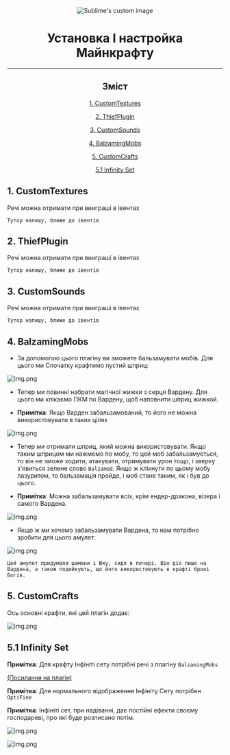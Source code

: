 
<p align="center">
  <img src="https://i.imgur.com/kQLC7c4.png?raw=true" alt="Sublime's custom image"/>
</p>

<h1 align="center">Установка І настройка Майнкрафту</h1>

___

<span align="center">

## Зміст

[1. CustomTextures](#a1)

[2. ThiefPlugin](#a2)

[3. CustomSounds](#a3)

[4. BalzamingMobs](#a4)

[5. CustomCrafts](#a5)

[5.1 Infinity Set](#a6)



</span>




<a name="a1"></a>
## 1. CustomTextures
Речі можна отримати при вииграші в івентах

`Тутор напишу, ближе до івентів`





<a name="a2"></a>
## 2. ThiefPlugin
Речі можна отримати при вииграші в івентах

`Тутор напишу, ближе до івентів`




<a name="a3"></a>
## 3. CustomSounds
Речі можна отримати при вииграші в івентах

`Тутор напишу, ближе до івентів`




<a name="a4"></a>
## 4. BalzamingMobs

 - За допомогою цього плагіну ви зможете бальзамувати мобів. 
  Для цього ми Спочатку крафтимо пустий шприц:


<p align="center">

![img.png](images/balzam_empty_bottle.png)

</p>


 - Тепер ми повинні набрати магічної жижки з серця Вардену. Для цього ми
  клікаємо ПКМ по Вардену, щоб наповнити шприц жижкой.


 - **Примітка**: Якщо Варден забальзамований, то його не можна використовувати в таких цілях


<p align="center">

![img.png](images/balzam_ward.png)

</p>


 - Тепер ми отримали шприц, який можна використовувати. Якщо таким шприцом ми нажмемо по мобу, то цей моб
забальзамується, то він не зможе ходити, атакувати, отримувати урон тощо, і зверху з'явиться зелене слово `Balzamed`.
Якщо ж клікнути по цьому мобу лазуритом, то бальзамація пройде, і моб стане таким, як і був до цього.


- **Примітка**: Можна забальзамувати всіх, крім ендер-дракона, візера і самого Вардена.


<p align="center">

![img.png](images/balzam_pig.png)

</p>


<a name="a10"></a>

 - Якщо ж ми хочемо забальзамувати Вардена, то нам потрібно зробити для цього амулет:

<p align="center">

![img.png](images/balzam_amulet.png)

</p>

`Цей амулет придумали шамани і Юку, сидя в печері. Він діє лише на Вардена, а також подейкують, що його
використовують в крафті броні Богів.`


<a name="a5"></a>
## 5. CustomCrafts

Ось основні крафти, які цей плагін додає:

<p align="center">

![img.png](images/Custom_allCrafts.png)

</p>

## 5.1 Infinity Set

**Примітка**: Для крафту Інфініті сету потрібні речі з плагіну `BalzamingMobs` 

[(Посилання на плагін)](#a10)

**Примітка**: Для нормального відображення Інфініту Сету потрібен `OptiFine`

**Примітка**: Інфініті сет, при надіванні, дає постійні ефекти своєму господареві, про які буде розписано потім.

<p align="center">

![img.png](images/custom_inf.png)

</p>


<p align="center">

![img.png](images/inf_.png)

</p>